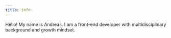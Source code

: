 ```yaml
---
title: info
---
```


Hello! My name is Andreas. I am a front-end developer with multidisciplinary background and growth mindset.
